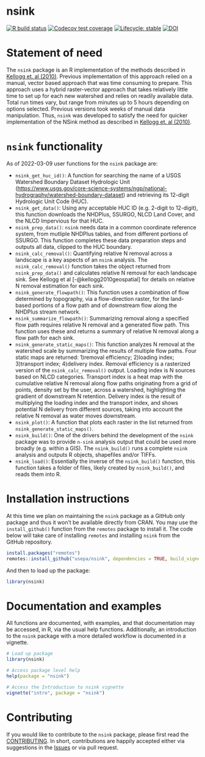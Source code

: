 nsink
================

<!-- README.md is generated from README.Rmd. Please edit that file -->
<!-- badges: start -->

[![R build
status](https://github.com/jhollist/nsink/workflows/R-CMD-check/badge.svg)](https://github.com/jhollist/nsink/actions)
[![Codecov test
coverage](https://codecov.io/gh/jhollist/nsink/branch/main/graph/badge.svg)](https://codecov.io/gh/jhollist/nsink?branch=main)
[![Lifecycle:
stable](https://img.shields.io/badge/lifecycle-stable-brightgreen.svg)](https://lifecycle.r-lib.org/articles/stages.html#stable)
[![DOI](https://zenodo.org/badge/DOI/10.5281/zenodo.6341565.svg)](https://doi.org/10.5281/zenodo.6341565)
<!-- badges: end -->

# Statement of need

The `nsink` package is an R implementation of the methods described in
[Kellogg et. al (2010)](https://doi.org/10.1016/j.ecoleng.2010.02.006).
Previous implementation of this approach relied on a manual, vector
based approach that was time consuming to prepare. This approach uses a
hybrid raster-vector approach that takes relatively little time to set
up for each new watershed and relies on readily available data. Total
run times vary, but range from minutes up to 5 hours depending on
options selected. Previous versions took weeks of manual data
manipulation. Thus, `nsink` was developed to satisfy the need for
quicker implementation of the NSink method as described in [Kellogg et.
al (2010)](https://doi.org/10.1016/j.ecoleng.2010.02.006).

# `nsink` functionality

As of 2022-03-09 user functions for the `nsink` package are:

-   `nsink_get_huc_id()`: A function for searching the name of a USGS
    Watershed Boundary Dataset Hydrologic Unit
    (<https://www.usgs.gov/core-science-systems/ngp/national-hydrography/watershed-boundary-dataset>)
    and retrieving its 12-digit Hydrologic Unit Code (HUC).  
-   `nsink_get_data()`: Using any acceptable HUC ID (e.g. 2-digit to
    12-digit), this function downloads the NHDPlus, SSURGO, NLCD Land
    Cover, and the NLCD Impervious for that HUC.  
-   `nsink_prep_data()`: `nsink` needs data in a common coordinate
    reference system, from mutliple NHDPlus tables, and from different
    portions of SSURGO. This function completes these data preparation
    steps and outputs all data, clipped to the HUC boundary.
-   `nsink_calc_removal()`: Quantifying relative N removal across a
    landscape is a key aspects of an `nsink` analysis. The
    `nsink_calc_removal()` function takes the object returned from
    `nsink_prep_data()` and calculates relative N removal for each
    landscape sink. See Kellogg et al \[-@kellogg2010geospatial\] for
    details on relative N removal estimation for each sink.
-   `nsink_generate_flowpath()`: This function uses a combination of
    flow determined by topography, via a flow-direction raster, for the
    land-based portions of a flow path and of downstream flow along the
    NHDPlus stream network.  
-   `nsink_summarize_flowpath()`: Summarizing removal along a specified
    flow path requires relative N removal and a generated flow path.
    This function uses these and returns a summary of relative N removal
    along a flow path for each sink.
-   `nsink_generate_static_maps()`: This function analyzes N removal at
    the watershed scale by summarizing the results of multiple flow
    paths. Four static maps are returned: 1)removal efficiency;
    2)loading index; 3)transport index; 4)delivery index. Removal
    efficiency is a rasterized version of the `nsink_calc_removal()`
    output. Loading index is N sources based on NLCD categories.
    Transport index is a heat map with the cumulative relative N removal
    along flow paths originating from a grid of points, density set by
    the user, across a watershed, highlighting the gradient of
    downstream N retention. Delivery index is the result of multiplying
    the loading index and the transport index, and shows potential N
    delivery from different sources, taking into account the relative N
    removal as water moves downstream.
-   `nsink_plot()`: A function that plots each raster in the list
    returned from `nsink_generate_static_maps()`.  
-   `nsink_build()`: One of the drivers behind the development of the
    `nsink` package was to provide `n-sink` analysis output that could
    be used more broadly (e.g. within a GIS). The `nsink_build()` runs a
    complete `nsink` analysis and outputs R objects, shapefiles and/or
    TIFFs.
-   `nsink_load()`: Essentially the inverse of the `nsink_build()`
    function, this function takes a folder of files, likely created by
    `nsink_build()`, and reads them into R.

# Installation instructions

At this time we plan on maintaining the `nsink` package as a GitHub only
package and thus it won’t be available directly from CRAN. You may use
the `install_github()` function from the `remotes` package to install
it. The code below will take care of installing `remotes` and installing
`nsink` from the GitHub repository.

``` r
install.packages("remotes")
remotes::install_github("usepa/nsink", dependencies = TRUE, build_vignettes = TRUE)
```

And then to load up the package:

``` r
library(nsink)
```

# Documentation and examples

All functions are documented, with examples, and that documentation may
be accessed, in R, via the usual help functions. Additionally, an
introduction to the `nsink` package with a more detailed workflow is
documented in a vignette.

``` r
# Load up package
library(nsink)

# Access package level help
help(package = "nsink")

# Access the Introduction to nsink vignette
vignette("intro", package = "nsink")
```

# Contributing

If you would like to contribute to the `nsink` package, please first
read the [CONTRIBUTING](.github/CONTRIBUTING.md). In short,
contributions are happily accepted either via suggestions in the
[Issues](https://github.com/USEPA/nsink/issues) or via pull request.
